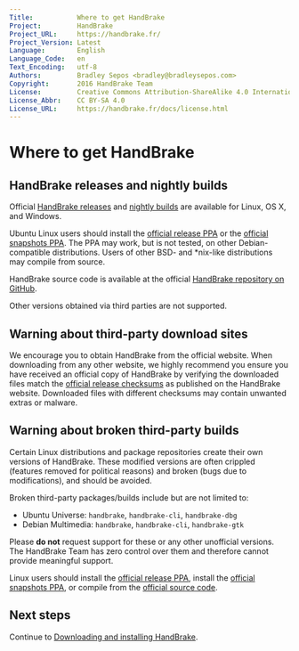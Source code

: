 ```yaml
---
Title:           Where to get HandBrake
Project:         HandBrake
Project_URL:     https://handbrake.fr/
Project_Version: Latest
Language:        English
Language_Code:   en
Text_Encoding:   utf-8
Authors:         Bradley Sepos <bradley@bradleysepos.com>
Copyright:       2016 HandBrake Team
License:         Creative Commons Attribution-ShareAlike 4.0 International
License_Abbr:    CC BY-SA 4.0
License_URL:     https://handbrake.fr/docs/license.html
---
```


Where to get HandBrake
======================

## HandBrake releases and nightly builds

Official [HandBrake releases](https://handbrake.fr/downloads.php) and [nightly builds](https://handbrake.fr/nightly.php) are available for Linux, OS X, and Windows.

Ubuntu Linux users should install the [official release PPA](https://launchpad.net/~stebbins/+archive/ubuntu/handbrake-releases) or the [official snapshots PPA](https://launchpad.net/~stebbins/+archive/ubuntu/handbrake-git-snapshots). The PPA may work, but is not tested, on other Debian-compatible distributions. Users of other BSD- and *nix-like distributions may compile from source.

HandBrake source code is available at the official [HandBrake repository on GitHub](https://github.com/HandBrake/HandBrake).

Other versions obtained via third parties are not supported.

## Warning about third-party download sites

We encourage you to obtain HandBrake from the official website. When downloading from any other website, we highly recommend you ensure you have received an official copy of HandBrake by verifying the downloaded files match the [official release checksums](https://handbrake.fr/checksums.php) as published on the HandBrake website. Downloaded files with different checksums may contain unwanted extras or malware.

## Warning about broken third-party builds

Certain Linux distributions and package repositories create their own versions of HandBrake. These modified versions are often crippled (features removed for political reasons) and broken (bugs due to modifications), and should be avoided.

Broken third-party packages/builds include but are not limited to:

- Ubuntu Universe: `handbrake`, `handbrake-cli`, `handbrake-dbg`
- Debian Multimedia: `handbrake`, `handbrake-cli`, `handbrake-gtk`

Please **do not** request support for these or any other unofficial versions. The HandBrake Team has zero control over them and therefore cannot provide meaningful support.

Linux users should install the [official release PPA](https://launchpad.net/~stebbins/+archive/ubuntu/handbrake-releases), install the [official snapshots PPA](https://launchpad.net/~stebbins/+archive/ubuntu/handbrake-releases), or compile from the [official source code](https://github.com/HandBrake/HandBrake).

## Next steps

Continue to [Downloading and installing HandBrake](download-and-install.html).
